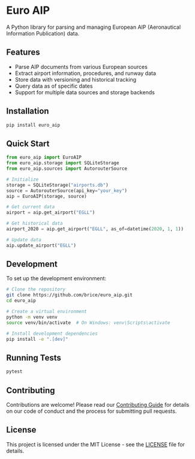 # Euro AIP

A Python library for parsing and managing European AIP (Aeronautical Information Publication) data.

## Features

- Parse AIP documents from various European sources
- Extract airport information, procedures, and runway data
- Store data with versioning and historical tracking
- Query data as of specific dates
- Support for multiple data sources and storage backends

## Installation

```bash
pip install euro_aip
```

## Quick Start

```python
from euro_aip import EuroAIP
from euro_aip.storage import SQLiteStorage
from euro_aip.sources import AutorouterSource

# Initialize
storage = SQLiteStorage("airports.db")
source = AutorouterSource(api_key="your_key")
aip = EuroAIP(storage, source)

# Get current data
airport = aip.get_airport("EGLL")

# Get historical data
airport_2020 = aip.get_airport("EGLL", as_of=datetime(2020, 1, 1))

# Update data
aip.update_airport("EGLL")
```

## Development

To set up the development environment:

```bash
# Clone the repository
git clone https://github.com/brice/euro_aip.git
cd euro_aip

# Create a virtual environment
python -m venv venv
source venv/bin/activate  # On Windows: venv\Scripts\activate

# Install development dependencies
pip install -e ".[dev]"
```

## Running Tests

```bash
pytest
```

## Contributing

Contributions are welcome! Please read our [Contributing Guide](CONTRIBUTING.md) for details on our code of conduct and the process for submitting pull requests.

## License

This project is licensed under the MIT License - see the [LICENSE](LICENSE) file for details. 
